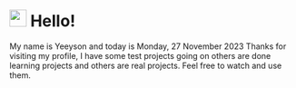  <h1>
    <img src="https://emojis.slackmojis.com/emojis/images/1643510097/45343/hi.gif?1643510097" width="30"/> 
    Hello!
 </h1>
 <p>
    My name is Yeeyson and today is Monday, 27 November 2023
    Thanks for visiting my profile, I have some test projects going on others are done learning projects and others are real projects.
    Feel free to watch and use them.
 </p>